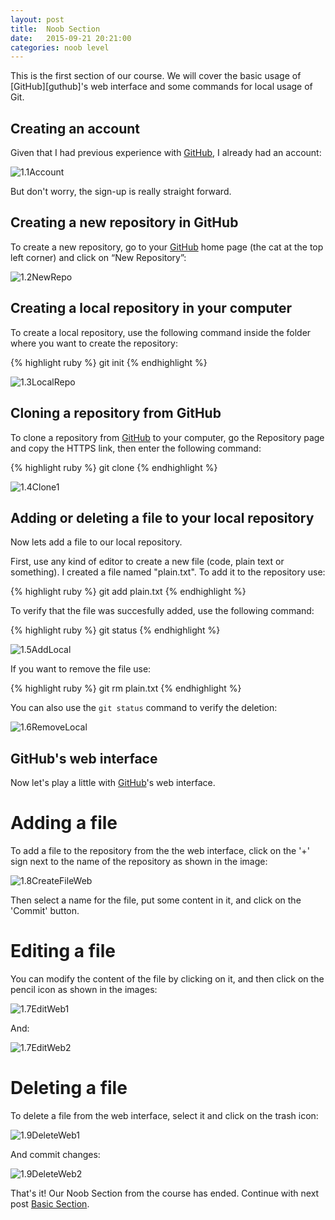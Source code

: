 ```yaml
---
layout: post
title:  Noob Section
date:   2015-09-21 20:21:00
categories: noob level
---
```


This is the first section of our course. We will cover the basic usage of [GitHub][guthub]'s web interface and some commands for local usage of Git.

<h2>Creating an account</h2>

Given that I had previous experience with [GitHub][github], I already had an account:

![1.1Account](/assets/noob/1.1Account.png)

But don't worry, the sign-up is really straight forward.

<h2>Creating a new repository in GitHub</h2>

To create a new repository, go to your [GitHub][github] home page (the cat at the top left corner) and click on “New Repository”:

![1.2NewRepo](/assets/noob/1.2NewRepo.png)

<h2>Creating a local repository in your computer</h2>

To create a local repository, use the following command inside the folder where you want to create the repository:

{% highlight ruby %}
git init
{% endhighlight %}

![1.3LocalRepo](/assets/noob/1.3LocalRepo.png)

<h2>Cloning a repository from GitHub</h2>

To clone a repository from [GitHub][github] to your computer, go the Repository page and copy the HTTPS link, then enter the following command:

{% highlight ruby %}
git clone <HTTPS link>
{% endhighlight %}

![1.4Clone1](/assets/noob/1.4Clone1.png)

<h2>Adding or deleting a file to your local repository</h2>

Now lets add a file to our local repository.

First, use any kind of editor to create a new file (code, plain text or something). I created a file named "plain.txt". To add it to the repository use:

{% highlight ruby %}
git add plain.txt
{% endhighlight %}

To verify that the file was succesfully added, use the following command:

{% highlight ruby %}
git status
{% endhighlight %}

![1.5AddLocal](/assets/noob/1.5AddLocal.png)

If you want to remove the file use:

{% highlight ruby %}
git rm plain.txt
{% endhighlight %}

You can also use the `git status` command to verify the deletion:

![1.6RemoveLocal](/assets/noob/1.6RemoveLocal.png)

<h2>GitHub's web interface</h2>

Now let's play a little with [GitHub][github]'s web interface.

<h1>Adding a file</h1>

To add a file to the repository from the the web interface, click on the '+' sign next to the name of the repository as shown in the image:

![1.8CreateFileWeb](/assets/noob/1.8CreateFileWeb.png)

Then select a name for the file, put some content in it, and click on the 'Commit' button.

<h1>Editing a file</h1>

You can modify the content of the file by clicking on it, and then click on the pencil icon as shown in the images:

![1.7EditWeb1](/assets/noob/1.7EditWeb2.png)

And:

![1.7EditWeb2](/assets/noob/1.7EditWeb1.png)

<h1>Deleting a file</h1>

To delete a file from the web interface, select it and click on the trash icon:

![1.9DeleteWeb1](/assets/noob/1.9DeleteWeb1.png)

And commit changes:

![1.9DeleteWeb2](/assets/noob/1.9DeleteWeb2.png)

That's it! Our Noob Section from the course has ended. Continue with next post [Basic Section][basic].

[github]:   https://github.com/
[basic]: 	{{page.next.url}}